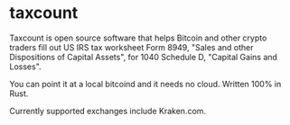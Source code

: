 # taxcount
Taxcount is open source software that helps Bitcoin and other crypto traders fill out US IRS tax worksheet Form 8949, "Sales and other Dispositions of Capital Assets", for 1040 Schedule D, "Capital Gains and Losses".  

You can point it at a local bitcoind and it needs no cloud. Written 100% in Rust. 

Currently supported exchanges include Kraken.com.
